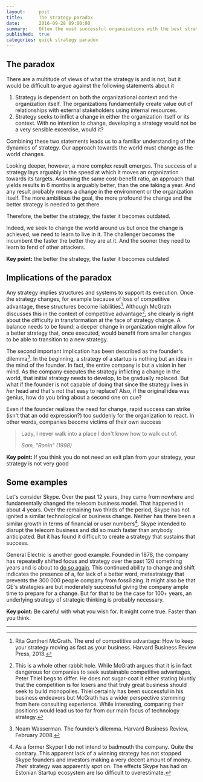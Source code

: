 ```yaml
---
layout:     post
title:      The strategy paradox
date:       2016-09-28 09:00:00
summary:    Often the most successful organizations with the best strategies flounder suddenly, seemingly without a reason. Let's explore one possible explanation as to why this might be
published:  true
categories: quick strategy paradox
---
```

## The paradox
There are a multitude of views of what the strategy is and is not, but it would be difficult to argue against the following statements about it

1. Strategy is dependent on both the organizational context and the organization itself. The organizations fundamentally create value out of relationships with external stakeholders using internal resources.
1. Strategy seeks to inflict a change in either the organization itself or its context. With no intention to change, developing a strategy would not be a very sensible excercise, would it?

Combining these two statements leads us to a familiar understanding of the dynamics of strategy. Our approach towards the world must change as the world changes. 

Looking deeper, however, a more complex result emerges. The success of a strategy lays arguably in the speed at which it moves an organization towards its targets. Assuming the same cost-benefit ratio, an approach that yields results in 6 months is arguably better, than the one taking a year. And any result probably means a change in the environment or the organization itself. The more ambitious the goal, the more profound the change and the better strategy is needed to get there.

Therefore, the better the strategy, the faster it becomes outdated.

Indeed, we seek to change the world around us but once the change is achieved, we need to learn to live in it. The challenger becomes the incumbent the faster the better they are at it. And the sooner they need to learn to fend of other attackers.

__Key point:__ the better the strategy, the faster it becomes outdated 

## Implications of the paradox
Any strategy implies structures and systems to support its execution. Once the strategy changes, for example because of loss of competitive advantage, these structures become liabilities[^1]. Although McGrath discusses this in the context of competitive advantage[^2], she clearly is right about the difficulty in transformation at the face of strategy change. A balance needs to be found: a deeper change in organization might allow for a better strategy that, once executed, would benefit from smaller changes to be able to transition to a new strategy. 

The second important implication has been described as the founder's dilemma[^4]. In the beginning, a strategy of a startup is nothing but an idea in the mind of the founder. In fact, the entire company is but a vision in her mind. As the company executes the strategy inflicting a change in the world, that initial strategy needs to develop, to be gradually replaced. But what if the founder is not capable of doing that since the strategy lives in _her_ head and that's not that easy to replace? Also, if the original idea was genius, how do you bring about a second one on cue?  

Even if the founder realizes the need for change, rapid success can strike (isn't that an odd expression?) too suddenly for the organization to react. In other words, companies become victims of their own success

<blockquote>
  <p>
 	Lady, I never walk into a place I don't know how to walk out of.
  </p>
<footer><cite title="Sam, Ronin">Sam, "Ronin" (1998)</cite></footer>
</blockquote>

__Key point:__ If you think you do not need an exit plan from your strategy, your strategy is not very good 

## Some examples
Let's consider Skype. Over the past 12 years, they came from nowhere and fundamentally changed the telecom business model. That happened in about 4 years. Over the remaining two thirds of the period, Skype has not ignited a similar technological or business change. Neither has there been a similar growth in terms of financial or user numbers[^5]. Skype intended to disrupt the telecom business and did so much faster than anybody anticipated. But it has found it difficult to create a strategy that sustains that success.

General Electric is another good example. Founded in 1878, the company has repeatedly shifted focus and strategy over the past 120 something years and is about to [do so again](http://www.nytimes.com/2016/08/28/technology/ge-the-124-year-old-software-start-up.html). This continued ability to change and shift indicates the presence of a, for lack of a better word, metastrategy that prevents the 300 000 people company from fossilizing. It might also be that GE's strategies are but moderately successful giving the company ample time to prepare for a change. But for that to be the case for 100+ years, an underlying strategy of strategic thinking is probably necessary.

__Key point:__ Be careful with what you wish for. It might come true. Faster than you think.

---

[^1]: Rita Guntheri McGrath. The end of competitive advantage: How to keep your strategy moving as fast as your business. Harvard Business Review Press, 2013.  
[^2]: This is a whole other rabbit hole. While McGrath argues that it is in fact dangerous for companies to seek sustainable competitive advantages, Peter Thiel begs to differ. He does not sugar-coat it either stating bluntly that the competition is for losers[^3] and that truly great business should seek to build monopolies. Thiel certainly has been successful in his business endeavors but McGrath has a wider perspective stemming from here consulting experience. While interesting, comparing their positions would lead us too far from our main focus of technology strategy.
[^3]: Peter Thiel. Competition is for losers. The Wall Street Yournal, Sept. 12, 2014.
[^4]: Noam Wasserman. The founder’s dilemma. Harvard Business Review, February 2008.
[^5]: As a former Skyper I do not intend to badmouth the company. Quite the contrary. This apparent lack of a winning strategy has not stopped Skype founders and investors making a very decent amount of money. _Their_ strategy was apparently spot on. The effects Skype has had on Estonian Startup ecosystem are lso difficult to overestimate. 
